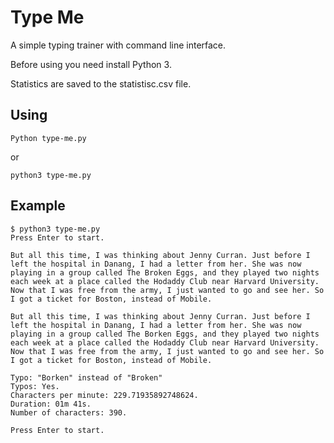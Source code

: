 # Type Me

A simple typing trainer with command line interface.

Before using you need install Python 3.

Statistics are saved to the statistisc.csv file.

## Using

    Python type-me.py

or

    python3 type-me.py

## Example

    $ python3 type-me.py 
    Press Enter to start. 

    But all this time, I was thinking about Jenny Curran. Just before I left the hospital in Danang, I had a letter from her. She was now playing in a group called The Broken Eggs, and they played two nights each week at a place called the Hodaddy Club near Harvard University. Now that I was free from the army, I just wanted to go and see her. So I got a ticket for Boston, instead of Mobile.

    But all this time, I was thinking about Jenny Curran. Just before I left the hospital in Danang, I had a letter from her. She was now playing in a group called The Borken Eggs, and they played two nights each week at a place called the Hodaddy Club near Harvard University. Now that I was free from the army, I just wanted to go and see her. So I got a ticket for Boston, instead of Mobile.

    Typo: "Borken" instead of "Broken"
    Typos: Yes.
    Characters per minute: 229.71935892748624.
    Duration: 01m 41s.
    Number of characters: 390.

    Press Enter to start.

